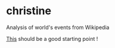 # christine
Analysis of world's events from Wikipedia

[This](https://en.wikipedia.org/wiki/Portal:Current_events/2017_January_1) should be a good starting point !
